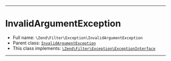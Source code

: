 ***

# InvalidArgumentException

* Full name: `\Zend\Filter\Exception\InvalidArgumentException`
* Parent class: [`InvalidArgumentException`](../../../InvalidArgumentException.md)
* This class implements:
  [`\Zend\Filter\Exception\ExceptionInterface`](./ExceptionInterface.md)

***

